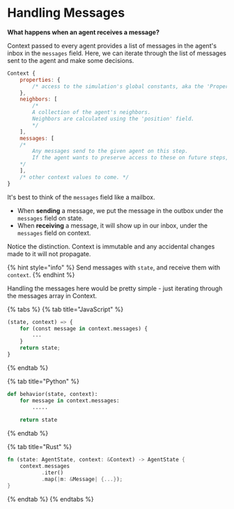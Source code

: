 # Handling Messages

**What happens when an agent receives a message?**

Context passed to every agent provides a list of messages in the agent's inbox in the `messages` field. Here, we can iterate through the list of messages sent to the agent and make some decisions.

```javascript
Context {
    properties: {
        /* access to the simulation's global constants, aka the 'Properties' tab. */
    },
    neighbors: [
        /* 
        A collection of the agent's neighbors.
        Neighbors are calculated using the 'position' field.
        */
    ],
    messages: [
    /*  
        Any messages send to the given agent on this step.
        If the agent wants to preserve access to these on future steps, they'll need to store them in their own state.
    */
    ],
    /* other context values to come. */
}
```

It's best to think of the `messages` field like a mailbox.

* When **sending** a message, we put the message in the outbox  under the `messages` field on state.
* When **receiving** a message, it will show up in our inbox, under the `messages` field on context.

Notice the distinction. Context is immutable and any accidental changes made to it will not propagate.

{% hint style="info" %}
Send messages with `state`, and receive them with `context`.
{% endhint %}

Handling the messages here would be pretty simple - just iterating through the messages array in Context.

{% tabs %}
{% tab title="JavaScript" %}
```python
(state, context) => {
    for (const message in context.messages) {
        ...
    }
    return state;
}
```
{% endtab %}

{% tab title="Python" %}
```python
def behavior(state, context):
    for message in context.messages:
        .....
    
    return state
```
{% endtab %}

{% tab title="Rust" %}
```rust
fn (state: AgentState, context: &Context) -> AgentState {
    context.messages
           .iter()
           .map(|m: &Message| {...});
}
```
{% endtab %}
{% endtabs %}





